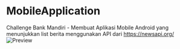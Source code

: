 # MobileApplication
Challenge Bank Mandiri - Membuat Aplikasi Mobile Android yang menunjukkan list berita menggunakan API dari https://newsapi.org/
![Preview](https://github.com/rizkinugrohho/MobileApplication_Weather-App/assets/36374356/7b1266c8-8a47-40ec-a5c3-3fccaeec1771)
